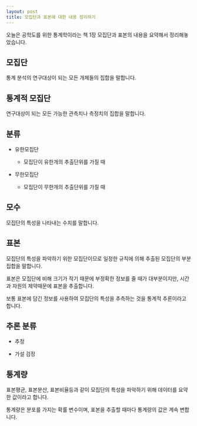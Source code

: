 ```yaml
---
layout: post
title: 모집단과 표본에 대한 내용 정리하기
---
```


오늘은 공학도를 위한 통계학이라는 책 1장 모집단과 표본의 내용을 요약해서 정리해놓았습니다.

## 모집단

통계 분석의 연구대상이 되는 모든 개체들의 집합을 말합니다.

## 통계적 모집단

연구대상이 되는 모든 가능한 관측치나 측정치의 집합을 말합니다.

## 분류

* 유한모집단
    * 모집단이 유한개의 추출단위를 가질 때

* 무한모집단
    * 모집단이 무한개의 추출단위를 가질 때

## 모수

모집단의 특성을 나타내는 수치를 말합니다.

## 표본

모집단의 특성을 파악하기 위한 모집단이므로 일정한 규칙에 의해 추출된 모집단의 부분집합을 말합니다.

표본은 모집단에 비해 크기가 작기 때문에 부정확한 정보를 줄 때가 대부분이지만, 시간과 자원의 제약때문에 표본을 추출합니다.

보통 표본에 담긴 정보를 사용하여 모집단의 특성을 추측하는 것을 통계적 추론이라고 합니다.

## 추론 분류

* 추정

* 가설 검정

## 통계량

표본평균, 표본분산, 표본비율등과 같이 모집단의 특성을 파악하기 위해 데이터를 요약한 값이라고 합니다.

통계량은 분포를 가지는 확률 변수이며, 표본을 추출할 때마다 통계량의 값은 계속 변합니다.